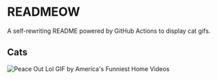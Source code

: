 # READMEOW

A self-rewriting README powered by GitHub Actions to display cat gifs.

## Cats

![Peace Out Lol GIF by America's Funniest Home Videos](https://media4.giphy.com/media/l4KibK3JwaVo0CjDO/200.gif?cid=9acd02dau9lmnu2zle7fn060orf3wi2drve0unib44zgbrl4&ep=v1_gifs_search&rid=200.gif&ct=g)
